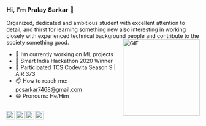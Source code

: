 ### Hi, I'm Pralay Sarkar 👋

Organized, dedicated and ambitious student with excellent attention to detail, and thirst for learning something new also interesting in working closely with experienced technical background people and contribute to the society something good.
<img align="right" alt="GIF" height="200px" src="https://media.giphy.com/media/du3J3cXyzhj75IOgvA/giphy.gif" />
- 🔭 I’m currently working on ML projects
- 🌱 Smart India Hackathon 2020 Winner 
- 🌱 Participated TCS Codevita Season 9 | AIR 373
- 📫 How to reach me: pcsarkar7468@gmail.com
- 😄 Pronouns: He/Him

<br>
<a href="https://api.whatsapp.com/send?phone=+917468924741&text=Hi%20There!%20This%20is%20My%20Whatsapp%20Number" target="_blank">
  <img align="left" alt="Pralay's Whatsapp" width="22px" src="https://cdn.jsdelivr.net/npm/simple-icons@3.9.0/icons/whatsapp.svg" />
</a>
<a href="https://www.facebook.com/pralaysarkar7.1.14" target="_blank">
  <img align="left" alt="Pralay Sarkar | Facebook" width="22px" src="https://cdn.jsdelivr.net/npm/simple-icons@3.9.0/icons/facebook.svg" />
</a>
<a href="https://www.linkedin.com/in/pralaysarkar/" target="_blank">
  <img align="left" alt="Pralay's LinkdeIN" width="22px" src="https://cdn.jsdelivr.net/npm/simple-icons@v3/icons/linkedin.svg" />
</a>
<a href="https://www.hackerrank.com/PralaySarkar7468?hr_r=1" target="_blank">
  <img align="left" alt="Pralay's HackerRank" width="22px" src="https://cdn.jsdelivr.net/npm/simple-icons@3.9.0/icons/hackerrank.svg" />
</a>



